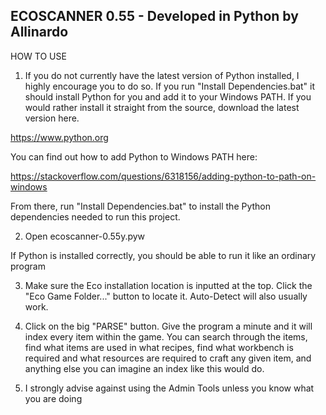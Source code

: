 ECOSCANNER 0.55 - Developed in Python by Allinardo
-------------------------------------------------


HOW TO USE


1. If you do not currently have the latest version of Python installed, I highly encourage you to do so. If you run "Install Dependencies.bat" it should install Python for you and add it to your Windows PATH. If you would rather install it straight from the source, download the latest version here.

https://www.python.org

You can find out how to add Python to Windows PATH here:

https://stackoverflow.com/questions/6318156/adding-python-to-path-on-windows

From there, run "Install Dependencies.bat" to install the Python dependencies needed to run this project.

2. Open ecoscanner-0.55y.pyw

If Python is installed correctly, you should be able to run it like an ordinary program

3. Make sure the Eco installation location is inputted at the top. Click the "Eco Game Folder..." button to locate it. Auto-Detect will also usually work.

4. Click on the big "PARSE" button. Give the program a minute and it will index every item within the game. You can search through the items, find what items are used in what recipes, find what workbench is required and what resources are required to craft any given item, and anything else you can imagine an index like this would do.

5. I strongly advise against using the Admin Tools unless you know what you are doing
